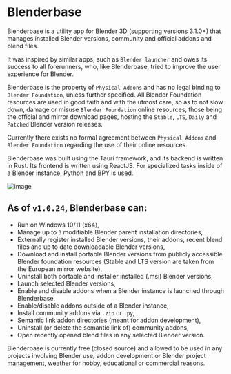 # Blenderbase

Blenderbase is a utility app for Blender 3D (supporting versions 3.1.0+) that manages installed Blender versions, community and official addons and blend files.

It was inspired by similar apps, such as `Blender launcher` and owes its success to all forerunners, who, like Blenderbase, tried to improve the user experience for Blender.

Blenderbase is the property of `Physical Addons` and has no legal binding to `Blender Foundation`, unless further specified. All Blender Foundation resources are used in good faith and with the utmost care, so as to not slow down, damage or misuse `Blender Foundation` online resources, those being the official and mirror download pages, hosting the `Stable`, `LTS`, `Daily` and `Patched` Blender version releases. 

Currently there exists no formal agreement between `Physical Addons` and `Blender Foundation` regarding the use of their online resources.

Blenderbase was built using the Tauri framework, and its backend is written in Rust. Its frontend is written using ReactJS. For specialized tasks inside of a Blender instance, Python and BPY is used.

![image](https://github.com/PhysicalAddons/blenderbase-public/assets/60788469/c8ddb72a-3b2b-4260-aef7-3644fa3821d1)

## As of `v1.0.24`, Blenderbase can:
- Run on Windows 10/11 (x64),
- Manage up to `3` modifiable Blender parent installation directories,
- Externally register installed Blender versions, their addons, recent blend files and up to date downloadable Blender versions,
- Download and install portable Blender versions from publicly accessible Blender foundation resources (Stable and LTS version are taken from the European mirror website),
- Uninstall both portable and installer installed (.msi) Blender versions,
- Launch selected Blender versions, 
- Enable and disable addons when a Blender instance is launched through Blenderbase,
- Enable/disable addons outside of a Blender instance,
- Install community addons via `.zip` or `.py`,
- Semantic link addon directories (meant for addon development),
- Uninstall (or delete the semantic link of) community addons,
- Open recently opened blend files in any selected Blender version.

Blenderbase is currently free (closed source) and allowed to be used in any projects involving Blender use, addon development or Blender project management, weather for hobby, educational or commercial reasons.
